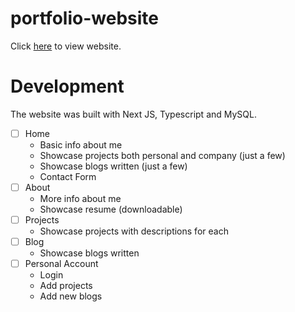 # portfolio-website

Click [here](https://tak96.vercel.app) to view website.

# Development

The website was built with Next JS, Typescript and MySQL.

-   [ ] Home
    -   Basic info about me
    -   Showcase projects both personal and company (just a few)
    -   Showcase blogs written (just a few)
    -   Contact Form
-   [ ] About
    -   More info about me
    -   Showcase resume (downloadable)
-   [ ] Projects
    -   Showcase projects with descriptions for each
-   [ ] Blog
    -   Showcase blogs written
-   [ ] Personal Account
    -   Login
    -   Add projects
    -   Add new blogs
